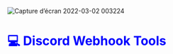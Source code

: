 ![Capture d’écran 2022-03-02 003224](https://user-images.githubusercontent.com/57833419/156266865-2ae84e1c-c983-448e-a70a-622bda87363e.png)

<h1 style="color:blue;">💻 Discord Webhook Tools</h1>
<h2 style="color:blue;"![BaianoGamerFeijoadaGIF](https://user-images.githubusercontent.com/57833419/156267141-10fd0303-f0bb-4741-a18e-8fd7955d642e.gif)
 Mon discord : Fontesie#2621</h2>
